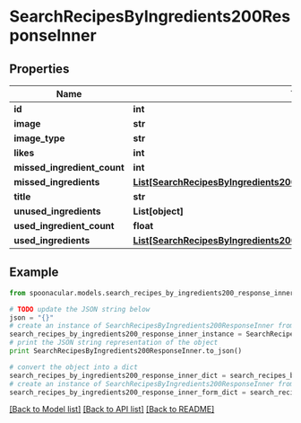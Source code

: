 # SearchRecipesByIngredients200ResponseInner


## Properties

Name | Type | Description | Notes
------------ | ------------- | ------------- | -------------
**id** | **int** |  | 
**image** | **str** |  | 
**image_type** | **str** |  | 
**likes** | **int** |  | 
**missed_ingredient_count** | **int** |  | 
**missed_ingredients** | [**List[SearchRecipesByIngredients200ResponseInnerMissedIngredientsInner]**](SearchRecipesByIngredients200ResponseInnerMissedIngredientsInner.md) |  | 
**title** | **str** |  | 
**unused_ingredients** | **List[object]** |  | 
**used_ingredient_count** | **float** |  | 
**used_ingredients** | [**List[SearchRecipesByIngredients200ResponseInnerMissedIngredientsInner]**](SearchRecipesByIngredients200ResponseInnerMissedIngredientsInner.md) |  | 

## Example

```python
from spoonacular.models.search_recipes_by_ingredients200_response_inner import SearchRecipesByIngredients200ResponseInner

# TODO update the JSON string below
json = "{}"
# create an instance of SearchRecipesByIngredients200ResponseInner from a JSON string
search_recipes_by_ingredients200_response_inner_instance = SearchRecipesByIngredients200ResponseInner.from_json(json)
# print the JSON string representation of the object
print SearchRecipesByIngredients200ResponseInner.to_json()

# convert the object into a dict
search_recipes_by_ingredients200_response_inner_dict = search_recipes_by_ingredients200_response_inner_instance.to_dict()
# create an instance of SearchRecipesByIngredients200ResponseInner from a dict
search_recipes_by_ingredients200_response_inner_form_dict = search_recipes_by_ingredients200_response_inner.from_dict(search_recipes_by_ingredients200_response_inner_dict)
```
[[Back to Model list]](../README.md#documentation-for-models) [[Back to API list]](../README.md#documentation-for-api-endpoints) [[Back to README]](../README.md)


